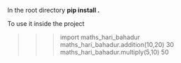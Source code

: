 In the root directory 
**pip install .**

To use it inside the project
>>> import maths_hari_bahadur
>>> maths_hari_bahadur.addition(10,20)
30
>>> maths_hari_bahadur.multiply(5,10)
50

